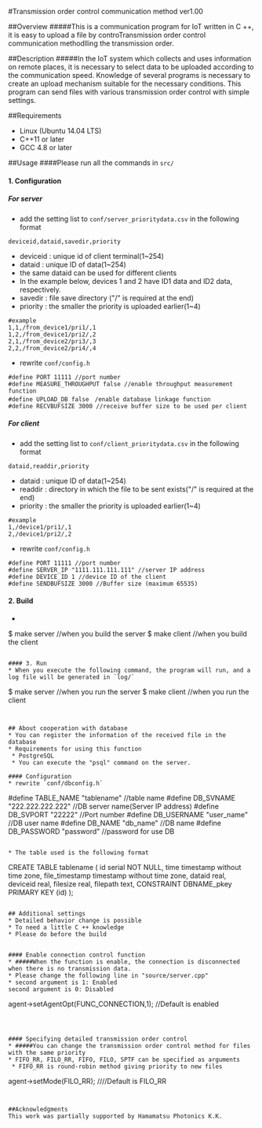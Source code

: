 #Transmission order control communication method ver1.00

##Overview
#####This is a communication program for IoT written in C ++, it is easy to upload a file by controTransmission order control communication methodlling the transmission order.

##Description
#####In the IoT system which collects and uses information on remote places, it is necessary to select data to be uploaded according to the communication speed. Knowledge of several programs is necessary to create an upload mechanism suitable for the necessary conditions. This program can send files with various transmission order control with simple settings.

##Requirements
* Linux (Ubuntu 14.04 LTS)
* C++11 or later
* GCC 4.8 or later

##Usage
####Please run all the commands in `src/`

#### 1. Configuration

##### For server
* add the setting list to `conf/server_prioritydata.csv` in the following format
```
deviceid,dataid,savedir,priority
```
* deviceid : unique id of client terminal(1~254)
* dataid : unique ID of data(1~254)
 * the same dataid can be used for different clients
 * In the example below, devices 1 and 2 have ID1 data and ID2 data, respectively.
* savedir : file save directory ("/" is required at the end)
* priority : the smaller the priority is uploaded earlier(1~4)
```
#example
1,1,/from_device1/pri1/,1
1,2,/from_device1/pri2/,2
2,1,/from_device2/pri3/,3
2,2,/from_device2/pri4/,4
```
* rewrite `conf/config.h`
```
#define PORT 11111 //port number
#define MEASURE_THROUGHPUT false //enable throughput measurement function
#define UPLOAD_DB false　/enable database linkage function
#define RECVBUFSIZE 3000 //receive buffer size to be used per client
```

##### For client
* add the setting list to `conf/client_prioritydata.csv` in the following format
```
dataid,readdir,priority
```
* dataid : unique ID of data(1~254)
* readdir : directory in which the file to be sent exists("/" is required at the end)
* priority : the smaller the priority is uploaded earlier(1~4)
```
#example
1,/device1/pri1/,1
2,/device1/pri2/,2
```
* rewrite `conf/config.h`
```
#define PORT 11111 //port number
#define SERVER_IP "1111.111.111.111" //server IP address
#define DEVICE_ID 1 //device ID of the client
#define SENDBUFSIZE 3000 //Buffer size (maximum 65535)
```

#### 2. Build
* ```
$ make server //when you build the server
$ make client //when you build the client
```

#### 3. Run
* When you execute the following command, the program will run, and a log file will be generated in `log/`
```
$ make server //when you run the server
$ make client //when you run the client
```


## About cooperation with database
* You can register the information of the received file in the database
* Requirements for using this function
 * PostgreSQL
 * You can execute the "psql" command on the server.

#### Configuration
* rewrite `conf/dbconfig.h`
```
#define TABLE_NAME "tablename" //table name
#define DB_SVNAME "222.222.222.222" //DB server name(Server IP address)
#define DB_SVPORT "22222" //Port number
#define DB_USERNAME "user_name" //DB user name
#define DB_NAME "db_name" //DB name
#define DB_PASSWORD "password" //password for use DB
```

* The table used is the following format
```
CREATE TABLE tablename
(
  id serial NOT NULL,
  time timestamp without time zone,
  file_timestamp timestamp without time zone,
  dataid real,
  deviceid real,
  filesize real,
  filepath text,
  CONSTRAINT DBNAME_pkey PRIMARY KEY (id)
);
```

## Additional settings
* Detailed behavior change is possible
* To need a little C ++ knowledge
* Please do before the build


#### Enable connection control function
* #####When the function is enable, the connection is disconnected when there is no transmission data.
* Please change the following line in "source/server.cpp"
* second argument is 1: Enabled
second argument is 0: Disabled
```
agent->setAgentOpt(FUNC_CONNECTION,1); //Default is enabled
```



#### Specifying detailed transmission order control
* #####You can change the transmission order control method for files with the same priority
* FIFO_RR, FILO_RR, FIFO, FILO, SPTF can be specified as arguments
 * FIFO_RR is round-robin method giving priority to new files

 ```
agent->setMode(FILO_RR); ////Default is FILO_RR
```


##Acknowledgments
This work was partially supported by Hamamatsu Photonics K.K.

